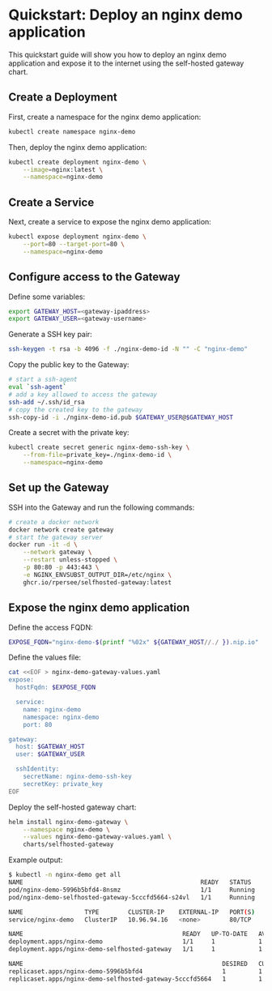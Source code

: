 # Quickstart: Deploy an nginx demo application

This quickstart guide will show you how to deploy an nginx demo application and expose it to the internet using the self-hosted gateway chart.

## Create a Deployment

First, create a namespace for the nginx demo application:
```bash
kubectl create namespace nginx-demo
```
    
Then, deploy the nginx demo application:
```bash
kubectl create deployment nginx-demo \
    --image=nginx:latest \
    --namespace=nginx-demo
```

## Create a Service

Next, create a service to expose the nginx demo application:
```bash
kubectl expose deployment nginx-demo \
    --port=80 --target-port=80 \
    --namespace=nginx-demo
```

## Configure access to the Gateway

Define some variables:
```bash
export GATEWAY_HOST=<gateway-ipaddress>
export GATEWAY_USER=<gateway-username>
```

Generate a SSH key pair:
```bash
ssh-keygen -t rsa -b 4096 -f ./nginx-demo-id -N "" -C "nginx-demo"
```

Copy the public key to the Gateway:
```bash
# start a ssh-agent
eval `ssh-agent`
# add a key allowed to access the gateway
ssh-add ~/.ssh/id_rsa
# copy the created key to the gateway
ssh-copy-id -i ./nginx-demo-id.pub $GATEWAY_USER@$GATEWAY_HOST
```

Create a secret with the private key:
```bash
kubectl create secret generic nginx-demo-ssh-key \
    --from-file=private_key=./nginx-demo-id \
    --namespace=nginx-demo
```

## Set up the Gateway

SSH into the Gateway and run the following commands:
```bash
# create a docker network
docker network create gateway
# start the gateway server
docker run -it -d \
    --network gateway \
    --restart unless-stopped \
    -p 80:80 -p 443:443 \
    -e NGINX_ENVSUBST_OUTPUT_DIR=/etc/nginx \
    ghcr.io/rpersee/selfhosted-gateway:latest
```

## Expose the nginx demo application

Define the access FQDN:
```bash
EXPOSE_FQDN="nginx-demo-$(printf "%02x" ${GATEWAY_HOST//./ }).nip.io"
```

Define the values file:
```bash
cat <<EOF > nginx-demo-gateway-values.yaml
expose:
  hostFqdn: $EXPOSE_FQDN

  service:
    name: nginx-demo
    namespace: nginx-demo
    port: 80

gateway:
  host: $GATEWAY_HOST
  user: $GATEWAY_USER

  sshIdentity:
    secretName: nginx-demo-ssh-key
    secretKey: private_key
EOF
```

Deploy the self-hosted gateway chart:
```bash
helm install nginx-demo-gateway \
    --namespace nginx-demo \
    --values nginx-demo-gateway-values.yaml \
    charts/selfhosted-gateway
```

Example output:
```bash
$ kubectl -n nginx-demo get all
NAME                                                 READY   STATUS    RESTARTS   AGE
pod/nginx-demo-5996b5bfd4-8nsmz                      1/1     Running   0          45m
pod/nginx-demo-selfhosted-gateway-5cccfd5664-s24vl   1/1     Running   0          6m10s

NAME                 TYPE        CLUSTER-IP    EXTERNAL-IP   PORT(S)   AGE
service/nginx-demo   ClusterIP   10.96.94.16   <none>        80/TCP    44m

NAME                                            READY   UP-TO-DATE   AVAILABLE   AGE
deployment.apps/nginx-demo                      1/1     1            1           45m
deployment.apps/nginx-demo-selfhosted-gateway   1/1     1            1           6m10s

NAME                                                       DESIRED   CURRENT   READY   AGE
replicaset.apps/nginx-demo-5996b5bfd4                      1         1         1       45m
replicaset.apps/nginx-demo-selfhosted-gateway-5cccfd5664   1         1         1       6m10s
```
